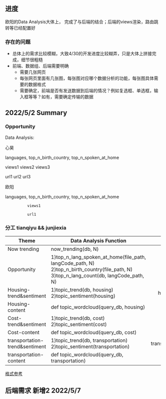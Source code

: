 ## 进度

欧阳的Data Analysis大体上， 完成了与后端的结合；后端的views渲染，路由跳转等已经配置好

### 存在的问题

- 总体上的需求比较模糊，大致4/30的开发进度比较糊弄，只是大体上拼接完成，细节很粗糙
- 前端、数据组、后端需要明确
  - 需要几张网页
  - 每张网页里面有几张图，每张图对应哪个数据分析的功能，每张图具体需要的数据格式
  - 需要确定，前端是否有发送数据到后端的情况？例如复选框、单选框，输入框等等？如有，需要确定传输的数据

## 2022/5/2 Summary

### Opportunity

Data Analysis: 

心昊

languages, top_n_birth_country, top_n_spoken_at_home

views1       views2                views3

url1          url2                  url3

欧阳

languages, top_n_birth_country, top_n_spoken_at_home

              views1
              
              url1
              
### 分工  tianqiyu && junjiexia
| Theme                          | Data Analysis Function                                       |             Views              | URL                                   |
| ------------------------------ | ------------------------------------------------------------ | :----------------------------: | ------------------------------------- |
| Now trending                   | now_trending(db, N)                                          |            hashtag             | /index/hashtag/                       |
| Opportunity                    | 1)top_n_lang_spoken_at_home(file_path, langCode_path, N)  2)top_n_birth_country(file_path, N)   3)top_n_lang_count(db, langCode_path, N) |       language_and_birth       | /index/opportunity/                   |
| Housing-trend&sentiment        | 1)topic_trend(db, housing)  2)topic_sentiment(housing)       |    housing_trend_sentiment     | /index/housing/trend_sentiment        |
| Housing-content                | def topic_wordcloud(query_db, housing)                       |        housing_content         | /index/housing/content                |
| Cost-trend&sentiment           | 1)topic_trend(db, cost)  2)topic_sentiment(cost)             |      cost_trend_sentiment      | /index/cost/trend_sentiment           |
| Cost-content                   | def topic_wordcloud(query_db, cost)                          |          cost_content          | /index/cost/content                   |
| transportation-trend&sentiment | 1)topic_trend(db, transportation)  2)topic_sentiment(transportation) | transportation_trend_sentiment | /index/transportation/trend_sentiment |
| transportation-content         | def topic_wordcloud(query_db, transportation)                |     transportation_content     | /index/transportation/content         |




[格式参考](https://docs.google.com/document/d/1zar8MwrYJN-6Cq7Okl3ZzcMVNiSov4_bFzp3rC8UV3Y/edit)

## 后端需求 新增2  2022/5/7
